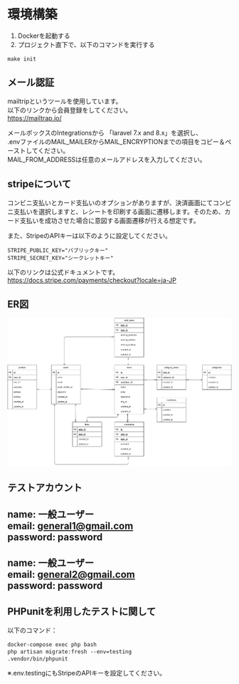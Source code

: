 # 環境構築

1. Dockerを起動する
2. プロジェクト直下で、以下のコマンドを実行する

````
make init
````

## メール認証
mailtripというツールを使用しています。<br>
以下のリンクから会員登録をしてください。<br>
https://mailtrap.io/

メールボックスのIntegrationsから 「laravel 7.x and 8.x」を選択し、　<br>
.envファイルのMAIL_MAILERからMAIL_ENCRYPTIONまでの項目をコピー＆ペーストしてください。　<br>
MAIL_FROM_ADDRESSは任意のメールアドレスを入力してください。

## stripeについて
コンビニ支払いとカード支払いのオプションがありますが、決済画面にてコンビニ支払いを選択しますと、レシートを印刷する画面に遷移します。そのため、カード支払いを成功させた場合に意図する画面遷移が行える想定です。<br>

また、StripeのAPIキーは以下のように設定してください。
````
STRIPE_PUBLIC_KEY="パブリックキー"
STRIPE_SECRET_KEY="シークレットキー"
````

以下のリンクは公式ドキュメントです。<br>
https://docs.stripe.com/payments/checkout?locale=ja-JP

## ER図
![alt](er.png)

## テストアカウント
name: 一般ユーザー  
email: general1@gmail.com  
password: password
----------------------------
name: 一般ユーザー  
email: general2@gmail.com  
password: password
----------------------------

## PHPunitを利用したテストに関して
以下のコマンド：
````
docker-compose exec php bash  
php artisan migrate:fresh --env=testing  
.vendor/bin/phpunit
````
※.env.testingにもStripeのAPIキーを設定してください。
